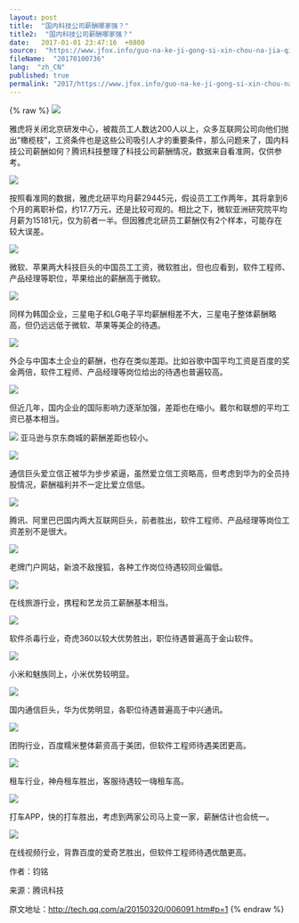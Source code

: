 ```yaml
---
layout: post
title:  "国内科技公司薪酬哪家强？"
title2:  "国内科技公司薪酬哪家强？"
date:   2017-01-01 23:47:16  +0800
source:  "https://www.jfox.info/guo-na-ke-ji-gong-si-xin-chou-na-jia-qiang.html"
fileName:  "20170100736"
lang:  "zh_CN"
published: true
permalink: "2017/https://www.jfox.info/guo-na-ke-ji-gong-si-xin-chou-na-jia-qiang.html"
---
```

{% raw %}
![](/wp-content/uploads/2015/03/4c1e11e6e738fbf48de3f9a2da47847a.jpg)

雅虎将关闭北京研发中心，被裁员工人数达200人以上，众多互联网公司向他们抛出“橄榄枝”，工资条件也是这些公司吸引人才的重要条件，那么问题来了，国内科技公司薪酬如何？腾讯科技整理了科技公司薪酬情况，数据来自看准网，仅供参考。

![](/wp-content/uploads/2015/03/9a473645fc4b57aef644e3e599fca2b6.png)

按照看准网的数据，雅虎北研平均月薪29445元，假设员工工作两年，其将拿到6个月的离职补偿，约17.7万元，还是比较可观的。相比之下，微软亚洲研究院平均月薪为15181元，仅为前者一半。但因雅虎北研员工薪酬仅有2个样本，可能存在较大误差。

![](/wp-content/uploads/2015/03/dc52f1348380710181b14a9ceddfc23d.png)

微软、苹果两大科技巨头的中国员工工资，微软胜出，但也应看到，软件工程师、产品经理等职位，苹果给出的薪酬高于微软。

![](/wp-content/uploads/2015/03/802a225ff1ab0badb7e29525271683e4.png)

同样为韩国企业，三星电子和LG电子平均薪酬相差不大，三星电子整体薪酬略高，但仍远远低于微软、苹果等美企的待遇。

![](/wp-content/uploads/2015/03/3e99ff03b405f96914a2ef657da63063.png)

外企与中国本土企业的薪酬，也存在类似差距。比如谷歌中国平均工资是百度的奖金两倍，软件工程师、产品经理等岗位给出的待遇也普遍较高。

![](/wp-content/uploads/2015/03/0367d368a65978d2f4c2847b32c835e1.png)

但近几年，国内企业的国际影响力逐渐加强，差距也在缩小。戴尔和联想的平均工资已基本相当。

![](/wp-content/uploads/2015/03/03d4e55827d5c147699d888fcfddca3d.png)
亚马逊与京东商城的薪酬差距也较小。

![](/wp-content/uploads/2015/03/42df13c397c8a170bd78e0cc5deb052b.png)

通信巨头爱立信正被华为步步紧逼，虽然爱立信工资略高，但考虑到华为的全员持股情况，薪酬福利并不一定比爱立信低。

![](/wp-content/uploads/2015/03/21d4f703336690d22b464f1bf1fa5865.png)

腾讯、阿里巴巴国内两大互联网巨头，前者胜出，软件工程师、产品经理等岗位工资差别不是很大。

![](/wp-content/uploads/2015/03/63f6cc4b8ab6699bf9f1f9c012ff2924.png)

老牌门户网站，新浪不敌搜狐，各种工作岗位待遇较同业偏低。

![](/wp-content/uploads/2015/03/a15ed265a524839c132756a648014f05.png)

在线旅游行业，携程和艺龙员工薪酬基本相当。

![](/wp-content/uploads/2015/03/c170249b6e8f76e2db3bbafebb002fe2.png)

软件杀毒行业，奇虎360以较大优势胜出，职位待遇普遍高于金山软件。

![](/wp-content/uploads/2015/03/50bb7295b7b0866d77b0994e57c77053.png)

小米和魅族同上，小米优势较明显。

![](/wp-content/uploads/2015/03/6d6297a28395a92773072e69deffda04.png)

国内通信巨头，华为优势明显，各职位待遇普遍高于中兴通讯。

![](/wp-content/uploads/2015/03/d23dc61261e424ed890d12a1e0adc59c.png)

团购行业，百度糯米整体薪资高于美团，但软件工程师待遇美团更高。

![](/wp-content/uploads/2015/03/6b6b87380c2830acbec92e6841ff4f4b.png)

租车行业，神舟租车胜出，客服待遇较一嗨租车高。

![](/wp-content/uploads/2015/03/06fe2df54c2ec798334c818d3d5aa943.png)

打车APP，快的打车胜出，考虑到两家公司马上变一家，薪酬估计也会统一。

![](/wp-content/uploads/2015/03/263fe6d4cb4d526d0ac2daff7da067fa.png)

在线视频行业，背靠百度的爱奇艺胜出，但软件工程师待遇优酷更高。

作者：钧铭

来源：腾讯科技

原文地址：http://tech.qq.com/a/20150320/006091.htm#p=1
{% endraw %}
